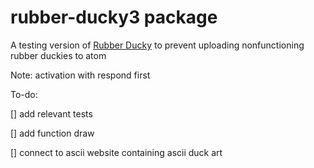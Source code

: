 # rubber-ducky3 package

A testing version of [Rubber Ducky](https://github.com/kmjch/rubber-ducky) to prevent uploading nonfunctioning rubber duckies to atom

Note: activation with respond first

To-do:

[] add relevant tests

[] add function draw

[] connect to ascii website containing ascii duck art

